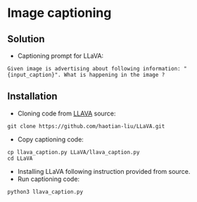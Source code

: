 # Image captioning
## Solution
- Captioning prompt for LLaVA:
```
Given image is advertising about following information: "{input_caption}". What is happening in the image ?
```

## Installation 
- Cloning code from [LLAVA](https://github.com/haotian-liu/LLaVA) source:
```
git clone https://github.com/haotian-liu/LLaVA.git
``` 
- Copy captioning code:
```
cp llava_caption.py LLaVA/llava_caption.py
cd LLaVA
```
- Installing LLaVA following instruction provided from source.
- Run captioning code:
```
python3 llava_caption.py
```
